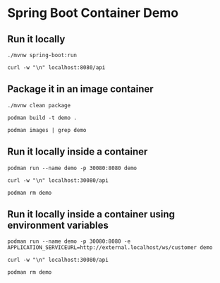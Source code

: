 # Spring Boot Container Demo

## Run it locally 
```
./mvnw spring-boot:run
```

```
curl -w "\n" localhost:8080/api
```

## Package it in an image container
```
./mvnw clean package

podman build -t demo .

podman images | grep demo
```

## Run it locally inside a container

```
podman run --name demo -p 30080:8080 demo
```

```
curl -w "\n" localhost:30080/api

podman rm demo
```

## Run it locally inside a container using environment variables
```
podman run --name demo -p 30080:8080 -e APPLICATION_SERVICEURL=http://external.localhost/ws/customer demo
```

```
curl -w "\n" localhost:30080/api

podman rm demo
```